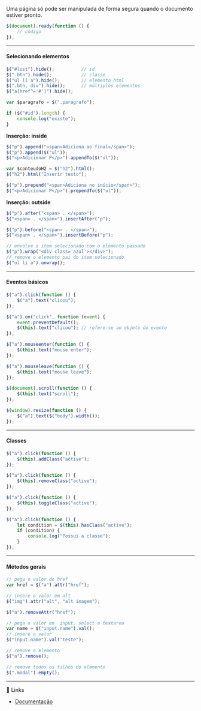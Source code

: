 Uma página só pode ser manipulada de forma segura quando o documento estiver pronto. 

```js
$(document).ready(function () {
    // código
});
```

---

#### Selecionando elementos

```js
$("#list").hide();          // id
$(".btn").hide();           // classe
$("ul li a").hide();        // elemento html
$(".btn, div").hide();      // múltiplos elementos
$("a[href^='#']").hide(); 
```

```js
var $paragrafo = $(".paragrafo");
```

```js
if ($("#id").length) {
    console.log("existe");
}
```

**Inserção: inside**

```js
$("p").append("<span>Adiciona ao final</span>");
$("p").append($("ul"));
$("<p>Adicionar P</p>").appendTo($("ul"));

var $conteudoH2 = $("h2").html();
$("h2").html("Inserir texto");

$("p").prepend("<span>Adiciona no início</span>");
$("<p>Adicionar P</p>").prependTo($("ul"));
```

**Inserção: outside**

```js
$("p").after("<span> . </span>");
$("<span> . </span>").insertAfter("p");

$("p").before("<span> . </span>");
$("<span> . </span>").insertBefore("p");

// envolve o item selecionado com o elemento passado
$("p").wrap("<div class='azul'></div>");
// remove o elemento pai do item selecionado  
$("ul li a").unwrap(); 
```

---

#### Eventos básicos

```js
$("a").click(function () {
    $("a").text("clicou");
});

$("a").on("click", function (event) {
    event.preventDefault();
    $(this).text("clicou"); // refere-se ao objeto do evento
});

$("a").mouseenter(function () {
    $(this).text("mouse enter");
});

$("a").mouseleave(function () {
    $(this).text("mouse leave");
});

$(document).scroll(function () {
    $(this).text("scroll");
});

$(window).resize(function () {
    $("a").text($("body").width());
});
```

---

#### Classes

```js
$("a").click(function () {
    $(this).addClass("active");
});

$("a").click(function () {
    $(this).removeClass("active");
});

$("a").click(function () {
    $(this).toggleClass("active");
});

$("a").click(function () {
    let condition = $(this).hasClass("active");
    if (condition) {
        console.log("Possui a classe");
    }
});
```

---

#### Métodos gerais

```js
// pega o valor de href
var href = $("a").attr("href"); 

// insere o valor em alt
$("img").attr("alt", "alt imagem"); 

$("a").removeAttr("href");

// pega o valor em  input, select e textarea
var name = $("input.name").val(); 
// insere o valor
$("input.name").val("teste"); 

// remove o elemento
$("a").remove(); 

// remove todos os filhos do elemento
$(".modal").empty(); 
```

---

🔗 Links
* [Documentação](https://api.jquery.com)  
